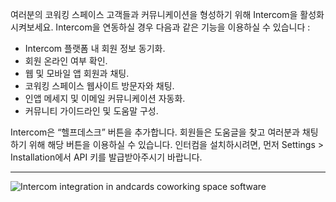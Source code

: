 여러분의 코워킹 스페이스 고객들과 커뮤니케이션을 형성하기 위해 Intercom을 활성화시켜보세요. Intercom을 연동하실 경우 다음과 같은 기능을 이용하실 수 있습니다 :

- Intercom 플랫폼 내 회원 정보 동기화.
- 회원 온라인 여부 확인.
- 웹 및 모바일 앱 회원과 채팅.
- 코워킹 스페이스 웹사이트 방문자와 채팅.
- 인앱 메세지 및 이메일 커뮤니케이션 자동화.
- 커뮤니티 가이드라인 및 도움말 구성.

Intercom은 “헬프데스크” 버튼을 추가합니다. 회원들은 도움글을 찾고 여러분과 채팅하기 위해 해당 버튼을 이용하실 수 있습니다. 인터컴을 설치하시려면, 먼저 Settings > Installation에서 API 키를 발급받아주시기 바랍니다.

---

![Intercom integration in andcards coworking space software](https://d7ccq1i35b0cj.cloudfront.net/andcards-integrations-intercom-light-en-1920-1200.png)
